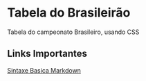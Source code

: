 # Tabela do Brasileirão
Tabela do campeonato Brasileiro, usando CSS

## Links Importantes
[Sintaxe Basica Markdown](https://bit.ly/3ldbUpJ)
